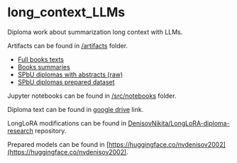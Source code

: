 # long_context_LLMs
Diploma work about summarization long context with LLMs.

Artifacts can be found in [/artifacts](/artifacts) folder.
- [Full books texts](/artifacts/book_full_texts)
- [Books summaries](/artifacts/parsing/books_summaries)
- [SPbU diplomas with abstracts (raw)](https://disk.yandex.ru/d/xCv8-NUwGwc2tQ)
- [SPbU diplomas prepared dataset](https://disk.yandex.ru/d/bpi2jRR5Mq6e-Q)

Jupyter notebooks can be found in [/src/notebooks](/src/notebooks) folder.

Diploma text can be found in [google drive](https://drive.google.com/file/d/1cUAa9M32lKH_jJuv-DBy1zTKlM0kqSO7/view?usp=sharing) link.

LongLoRA modifications can be found in [DenisovNikita/LongLoRA-diploma-research](https://github.com/DenisovNikita/LongLoRA-diploma-research) repository.

Prepared models can be found in [https://huggingface.co/nvdenisov2002](https://huggingface.co/nvdenisov2002).
